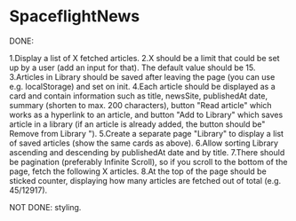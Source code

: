 # SpaceflightNews

DONE:

1.Display a list of X fetched articles.
2.X should be a limit that could be set up by a user (add an input for that). The default value should be 15.
3.Articles in Library should be saved after leaving the page (you can use e.g. localStorage) and set on init.
4.Each article should be displayed as a card and contain information such as title, newsSite, publishedAt date, summary (shorten to max. 200 characters), button "Read article" which works as a hyperlink to an article, and button "Add to Library" which saves article in a library (if an article is already added, the button should be" Remove from Library ").
5.Create a separate page "Library" to display a list of saved articles (show the same cards as above).
6.Allow sorting Library ascending and descending by publishedAt date and by title.
7.There should be pagination (preferably Infinite Scroll), so if you scroll to the bottom of the page, fetch the following X articles.
8.At the top of the page should be sticked counter, displaying how many articles are fetched out of total (e.g. 45/12917).


NOT DONE: 
styling.
